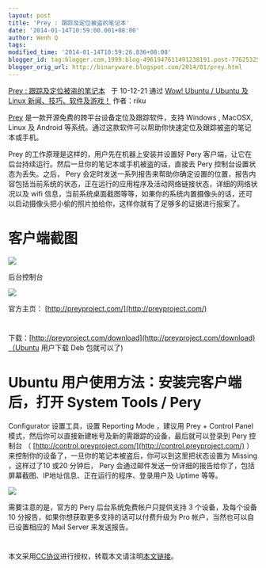 ```yaml
---
layout: post
title: 'Prey : 跟踪及定位被盗的笔记本'
date: '2014-01-14T10:59:00.001+08:00'
author: Wenh Q
tags:
modified_time: '2014-01-14T10:59:26.836+08:00'
blogger_id: tag:blogger.com,1999:blog-4961947611491238191.post-7762532550944937214
blogger_orig_url: http://binaryware.blogspot.com/2014/01/prey.html
---
```

[Prey : 跟踪及定位被盗的笔记本](http://wowubuntu.com/prey.html)   于
10-12-21 通过 [Wow! Ubuntu / Ubuntu 及 Linux
新闻、技巧、软件及游戏！](http://wowubuntu.com/) 作者：riku

[Prey](http://wowubuntu.com/prey.html)
是一款开源免费的跨平台设备定位及跟踪软件，支持 Windows , MacOSX, Linux
及 Android
等系统。通过这款软件可以帮助你快速定位及跟踪被盗的笔记本或手机。

Prey 的工作原理是这样的，用户先在机器上安装并设置好 Pery
客户端，让它在后台持续运行。然后一旦你的笔记本或手机被盗的话，直接去
Pery 控制台设置状态为丢失。之后， Pery
会定时发送一系列报告来帮助你确定设置的位置，报告内容包括当前系统的状态，正在运行的应用程序及活动网络链接状态，详细的网络状况以及
wifi
信息，当前系统桌面截图等等，如果你的系统内置摄像头的话，还可以启动摄像头把小偷的照片拍给你，这样你就有了足够多的证据进行报案了。

# 客户端截图

![](https://images-blogger-opensocial.googleusercontent.com/gadgets/proxy?url=http%3A%2F%2Fwowubuntu.com%2Fwp-content%2Fuploads%2F2010%2F12%2F101222_Prey-Configurator-v0.5_05.png&container=blogger&gadget=a&rewriteMime=image%2F*)



后台控制台

![](https://images-blogger-opensocial.googleusercontent.com/gadgets/proxy?url=http%3A%2F%2Fwowubuntu.com%2Fwp-content%2Fuploads%2F2010%2F12%2F101222_Selection_07.png&container=blogger&gadget=a&rewriteMime=image%2F*)

官方主页： [http://preyproject.com/](http://preyproject.com/)

#
下载：[http://preyproject.com/download](http://preyproject.com/download)（Ubuntu
用户下载 Deb 包就可以了)

# Ubuntu 用户使用方法：安装完客户端后，打开 System Tools / Pery
Configurator 设置工具，设置 Reporting Mode ，建议用 Prey + Control Panel
模式，然后你可以直接新建帐号及新的需跟踪的设备，最后就可以登录到 Pery
控制台 （
[http://control.preyproject.com/](http://control.preyproject.com/) ）
来控制你的设备了，一旦你的笔记本被盗后，你可以到这里把状态设置为 Missing
，这样过了10 或20 分钟后， Pery
会通过邮件发送一份详细的报告给你了，包括屏幕截图、IP地址信息、正在运行的程序、登录用户及
Uptime 等等。

![](https://images-blogger-opensocial.googleusercontent.com/gadgets/proxy?url=http%3A%2F%2Fwowubuntu.com%2Fwp-content%2Fuploads%2F2010%2F12%2F101222_Selection_06.png&container=blogger&gadget=a&rewriteMime=image%2F*)

需要注意的是，官方的 Pery 后台系统免费帐户只提供支持 3
个设备，及每个设备 10 分报告，如果你想获取更多支持的话可以付费升级为 Pro
帐户，当然也可以自已设置相应的 Mail Server 来发送报告。

#
本文采用[CC协议](http://creativecommons.org/licenses/by/2.5/cn/)进行授权，转载本文请注明[本文链接](http://wowubuntu.com/prey.html)。
